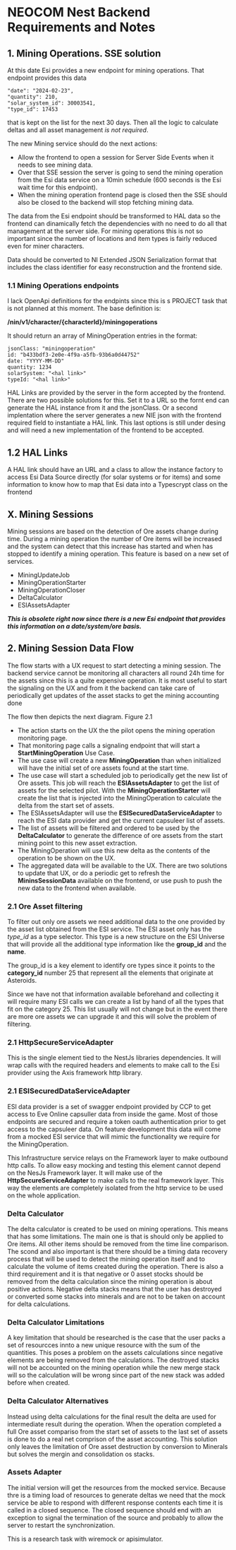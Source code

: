 # NEOCOM Nest Backend Requirements and Notes
## 1. Mining Operations. SSE solution
At this date Esi provides a new endpoint for mining operations. That endpoint provides this data
````
"date": "2024-02-23",
"quantity": 210,
"solar_system_id": 30003541,
"type_id": 17453
````
that is kept on the list for the next 30 days. Then all the logic to calculate deltas and all asset management *is not required*.

The new Mining service should do the next actions:
* Allow the frontend to open a session for Server Side Events when it needs to see mining data.
* Over that SSE session the server is going to send the mining operation from the Esi data service on a 10min schedule (600 seconds is the Esi wait time for this endpoint).
* When the mining operation frontend page is closed then the SSE should also be closed to the backend will stop fetching mining data.

The data from the Esi endpoint should be transformed to HAL data so the frontend can dinamically fetch the dependencies with no need to do all that management at the server side. For mining operations this is not so important since the number of locations and item types is fairly reduced even for miner characters.

Data should be converted to NI Extended JSON Serialization format that includes the class identifier for easy reconstruction and the frontend side.
### 1.1 Mining Operations endpoints
I lack OpenApi definitions for the endpints since this is s PROJECT task that is not planned at this moment. The base definition is:

**/nin/v1/character/{characterId}/miningoperations**

It should return an array of MiningOperation entries in the format:
````
jsonClass: "miningoperation"
id: "b433bdf3-2e0e-4f9a-a5fb-93b6a0d44752"
date: "YYYY-MM-DD"
quantity: 1234
solarSystem: "<hal link>"
typeId: "<hal link>"
````
HAL Links are provided by the server in the form accepted by the frontend. There are two possible solutions for this. Set it to a URL so the fornt end can generate the HAL instance from it and the jsonClass.
Or a second implentation where the server generates a new NIE json with the frontend required field to instantiate a HAL link. This last options is still under desing and will need a new implementation of the frontend to be accepted.

## 1.2 HAL Links
A HAL link should have an URL and a class to allow the instance factory to access Esi Data Source directly (for solar systems or for items) and some information to know how to map that Esi data into a Typescrypt class on the frontend


## X. Mining Sessions
Mining sessions are based on the detection of Ore assets change during time. During a mining operation the number of Ore items will be increased
and the system can detect that this increase has started and when has stopped to identify a mining operation.
This feature is based on a new set of services.
* MiningUpdateJob
* MiningOperationStarter
* MiningOperationCloser
* DeltaCalculator
* ESIAssetsAdapter

***This is obsolete right now since there is a new Esi endpoint that provides this information on a date/system/ore basis.***

## 2. Mining Session Data Flow
The flow starts with a UX request to start detecting a mining session. The backend service cannot be monitoring all characters all round 24h time for the assets since this is a quite expensive operation. It is most useful to start the signaling on the UX and from it the backend can take care of periodically get updates of the asset stacks to get the mining accounting done

The flow then depicts the next diagram.
Figure 2.1
* The action starts on the UX the the pilot opens the mining operation monitoring page.
* That monitoring page calls a signaling endpoint that will start a **StartMiningOperation** Use Case.
* The use case will create a new **MiningOperation** than when initialized will have the initial set of ore assets found at the start time.
* The use case will start a scheduled job to periodically get the new list of Ore assets. This job will reach the **ESIAssetsAdapter** to get the list of assets for the selected pilot. With the **MiningOperationStarter** will create the list that is injected into the MiningOperation to calculate the delta from the start set of assets.
* The ESIAssetsAdapter will use the **ESISecuredDataServiceAdapter** to reach the ESI data provider and get the current capsuleer list of assets.
* The list of assets will be filtered and ordered to be used by the **DeltaCalculator** to generate the difference of ore assets from the start mining point to this new asset extraction.
* The MiningOperation will use this new delta as the contents of the operation to be shown on the UX.
* The aggregated data will be available to the UX. There are two solutions to update that UX, or do a periodic get to refresh the **MininsSessionData** available on the frontend, or use push to push the new data to the frontend when available.

### 2.1 Ore Asset filtering
To filter out only ore assets we need additional data to the one provided by the asset list obtained from the ESI service. The ESI asset only has the *type_id* as a type selector. This type is a new structure on the ESI Universe that will provide all the additional type information like the **group_id** and the **name**.

The group_id is a key element to identify ore types since it points to the **category_id** number 25 that represent all the elements that originate at Asteroids.

Since we have not that information available beforehand and collecting it will require many ESI calls we can create a list by hand of all the types that fit on the category 25. This list usually will not change but in the event there are more ore assets we can upgrade it and this will solve the problem of filtering.

### 2.1 HttpSecureServiceAdapter
This is the single element tied to the NestJs libraries dependencies. It will wrap calls with the required headers and elements to make call to the Esi provider using the Axis framework http library.

### 2.1 ESISecuredDataServiceAdapter
ESI data provider is a set of swagger endpoint provided by CCP to get access to Eve Online capsuller data from inside the game. Most of those endpoints are secured and require a token oauth authentication prior to get access to the capsuleer data.
On feature development this data will come from a mocked ESI service that will mimic the functionality we require for the MiningOperation.

This Infrastructure service relays on the Framework layer to make outbound http calls. To allow easy mocking and testing this element cannot depend on the NesJs Framework layer. It will make use of the **HttpSecureServiceAdapter** to make calls to the real framework layer. This way the elements are completely isolated from the http service to be used on the whole application.

### Delta Calculator
The delta calculator is created to be used on mining operations. This means that has some limitations. The main one is that is should only
be applied to Ore items. All other items should be removed from the time line comparison. The scond and also important is that there should
be a timing data recovery process that will be used to detect the mining operation itself and to calculate the volume of items
created during the operation.
There is also a third requirement and it is that negative or 0 asset stocks should be removed from the delta calculation
since the mining operation is about positive actions. Negative delta stacks means that the user has destroyed or converted
some stacks into minerals and are not to be taken on account for delta calculations.

### Delta Calculator Limitations
A key limitation that should be researched is the case that the user packs a set of resourcces innto a new unique resource with
the sum of the quantities. This poses a problem on the assets calculations since negative elements are being removed from the
calculations. The destroyed stacks will not be accounted on the mining operation while the new merge stack will so the calculation
will be wrong since part of the new stack was added before when created.

### Delta Calculator Alternatives
Instead using delta calculations for the final result the delta are used for intermediate
result during the operation. When the operation completed a full Ore asset compariso from the start set of assets to the last set of assets is done to do a real net comprison of the
asset accounting. This solution only leaves the limitation of Ore asset destruction
by conversion to Minerals but solves the mergin and consolidation os stacks.

### Assets Adapter
The initial version will get the resources from the mocked service. Because thre is a timing load of resources to generate deltas we need that the
mock service be able to respond with different response contents each time it is called in a closed sequence.
The closed sequence should end with an exception to signal the termination of the source and probably to allow
the server to restart the synchronization.

This is a research task with wiremock or apisimulator.
